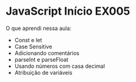 # JavaScript Início EX005
O que aprendi nessa aula:

* Const e let
* Case Sensitive
* Adicionando comentários
* parseInt e parseFloat
* Usando números com casa decimal
* Atribuição de variáveis